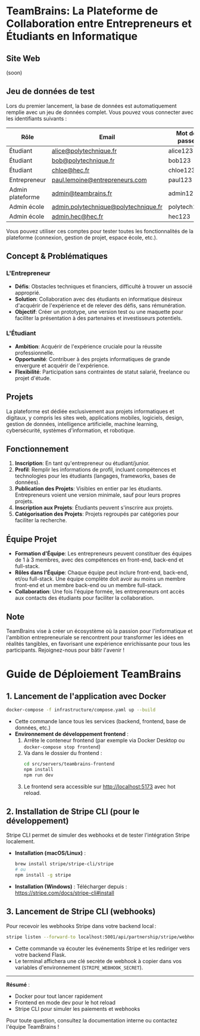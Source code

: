 # TeamBrains: La Plateforme de Collaboration entre Entrepreneurs et Étudiants en Informatique

## Site Web
(soon)

## Jeu de données de test

Lors du premier lancement, la base de données est automatiquement remplie avec un jeu de données complet. Vous pouvez vous connecter avec les identifiants suivants :

| Rôle              | Email                                 | Mot de passe    |
|-------------------|---------------------------------------|-----------------|
| Étudiant          | alice@polytechnique.fr                | alice123        |
| Étudiant          | bob@polytechnique.fr                  | bob123          |
| Étudiant          | chloe@hec.fr                          | chloe123        |
| Entrepreneur      | paul.lemoine@entrepreneurs.com        | paul123         |
| Admin plateforme  | admin@teambrains.fr                   | admin123        |
| Admin école       | admin.polytechnique@polytechnique.fr  | polytech123     |
| Admin école       | admin.hec@hec.fr                      | hec123          |

Vous pouvez utiliser ces comptes pour tester toutes les fonctionnalités de la plateforme (connexion, gestion de projet, espace école, etc.).

## Concept & Problématiques
### L'Entrepreneur
- **Défis**: Obstacles techniques et financiers, difficulté à trouver un associé approprié.
- **Solution**: Collaboration avec des étudiants en informatique désireux d'acquérir de l'expérience et de relever des défis, sans rémunération.
- **Objectif**: Créer un prototype, une version test ou une maquette pour faciliter la présentation à des partenaires et investisseurs potentiels.

### L'Étudiant
- **Ambition**: Acquérir de l'expérience cruciale pour la réussite professionnelle.
- **Opportunité**: Contribuer à des projets informatiques de grande envergure et acquérir de l'expérience.
- **Flexibilité**: Participation sans contraintes de statut salarié, freelance ou projet d'étude.

## Projets
La plateforme est dédiée exclusivement aux projets informatiques et digitaux, y compris les sites web, applications mobiles, logiciels, design, gestion de données, intelligence artificielle, machine learning, cybersécurité, systèmes d'information, et robotique.

## Fonctionnement
1. **Inscription**: En tant qu'entrepreneur ou étudiant/junior.
2. **Profil**: Remplir les informations de profil, incluant compétences et technologies pour les étudiants (langages, frameworks, bases de données).
3. **Publication des Projets**: Visibles en entier par les étudiants. Entrepreneurs voient une version minimale, sauf pour leurs propres projets.
4. **Inscription aux Projets**: Étudiants peuvent s'inscrire aux projets.
5. **Catégorisation des Projets**: Projets regroupés par catégories pour faciliter la recherche.

## Équipe Projet
- **Formation d'Équipe**: Les entrepreneurs peuvent constituer des équipes de 1 à 3 membres, avec des compétences en front-end, back-end et full-stack.
- **Rôles dans l'Équipe**: Chaque équipe peut inclure front-end, back-end, et/ou full-stack. Une équipe complète doit avoir au moins un membre front-end et un membre back-end ou un membre full-stack.
- **Collaboration**: Une fois l'équipe formée, les entrepreneurs ont accès aux contacts des étudiants pour faciliter la collaboration.

## Note
TeamBrains vise à créer un écosystème où la passion pour l'informatique et l'ambition entrepreneuriale se rencontrent pour transformer les idées en réalités tangibles, en favorisant une expérience enrichissante pour tous les participants. Rejoignez-nous pour bâtir l'avenir !

# Guide de Déploiement TeamBrains

## 1. Lancement de l'application avec Docker

```bash
docker-compose -f infrastructure/compose.yaml up --build
```

- Cette commande lance tous les services (backend, frontend, base de données, etc.)
- **Environnement de développement frontend** :
  1. Arrête le conteneur frontend (par exemple via Docker Desktop ou `docker-compose stop frontend`)
  2. Va dans le dossier du frontend :
     ```bash
     cd src/servers/teambrains-frontend
     npm install
     npm run dev
     ```
  3. Le frontend sera accessible sur [http://localhost:5173](http://localhost:5173) avec hot reload.

## 2. Installation de Stripe CLI (pour le développement)

Stripe CLI permet de simuler des webhooks et de tester l'intégration Stripe localement.

- **Installation (macOS/Linux)** :
  ```bash
  brew install stripe/stripe-cli/stripe
  # ou
  npm install -g stripe
  ```
- **Installation (Windows)** :
  Télécharger depuis : https://stripe.com/docs/stripe-cli#install

## 3. Lancement de Stripe CLI (webhooks)

Pour recevoir les webhooks Stripe dans votre backend local :

```bash
stripe listen --forward-to localhost:5001/api/partnership/stripe/webhook
```

- Cette commande va écouter les événements Stripe et les rediriger vers votre backend Flask.
- Le terminal affichera une clé secrète de webhook à copier dans vos variables d'environnement (`STRIPE_WEBHOOK_SECRET`).

---

**Résumé** :
- Docker pour tout lancer rapidement
- Frontend en mode dev pour le hot reload
- Stripe CLI pour simuler les paiements et webhooks

Pour toute question, consultez la documentation interne ou contactez l'équipe TeamBrains !
